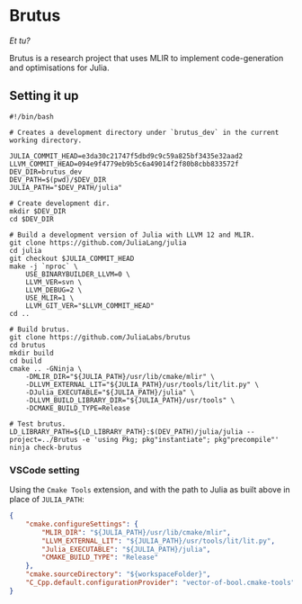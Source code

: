 Brutus
======
*Et tu?*

Brutus is a research project that uses MLIR to implement code-generation and
optimisations for Julia.


## Setting it up

```shell
#!/bin/bash

# Creates a development directory under `brutus_dev` in the current working directory.

JULIA_COMMIT_HEAD=e3da30c21747f5dbd9c9c59a825bf3435e32aad2
LLVM_COMMIT_HEAD=094e9f4779eb9b5c6a49014f2f80b8cbb833572f
DEV_DIR=brutus_dev
DEV_PATH=$(pwd)/$DEV_DIR
JULIA_PATH="$DEV_PATH/julia"

# Create development dir.
mkdir $DEV_DIR
cd $DEV_DIR

# Build a development version of Julia with LLVM 12 and MLIR.
git clone https://github.com/JuliaLang/julia
cd julia
git checkout $JULIA_COMMIT_HEAD
make -j `nproc` \
    USE_BINARYBUILDER_LLVM=0 \
    LLVM_VER=svn \
    LLVM_DEBUG=2 \
    USE_MLIR=1 \
    LLVM_GIT_VER="$LLVM_COMMIT_HEAD"
cd ..

# Build brutus.
git clone https://github.com/JuliaLabs/brutus
cd brutus
mkdir build
cd build
cmake .. -GNinja \
    -DMLIR_DIR="${JULIA_PATH}/usr/lib/cmake/mlir" \
    -DLLVM_EXTERNAL_LIT="${JULIA_PATH}/usr/tools/lit/lit.py" \
    -DJulia_EXECUTABLE="${JULIA_PATH}/julia" \
    -DLLVM_BUILD_LIBRARY_DIR="${JULIA_PATH}/usr/tools" \
    -DCMAKE_BUILD_TYPE=Release

# Test brutus.
LD_LIBRARY_PATH=${LD_LIBRARY_PATH}:$(DEV_PATH)/julia/julia --project=../Brutus -e 'using Pkg; pkg"instantiate"; pkg"precompile"'
ninja check-brutus
```


### VSCode setting
Using the `Cmake Tools` extension, and with the path to Julia as built above in
place of `JULIA_PATH`:
```json
{
    "cmake.configureSettings": {
        "MLIR_DIR": "${JULIA_PATH}/usr/lib/cmake/mlir",
        "LLVM_EXTERNAL_LIT": "${JULIA_PATH}/usr/tools/lit/lit.py",
        "Julia_EXECUTABLE": "${JULIA_PATH}/julia",
        "CMAKE_BUILD_TYPE": "Release"
    },
    "cmake.sourceDirectory": "${workspaceFolder}",
    "C_Cpp.default.configurationProvider": "vector-of-bool.cmake-tools"
}
```
